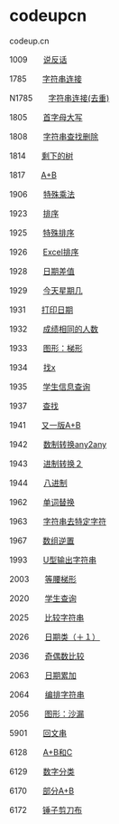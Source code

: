 # codeupcn

codeup.cn

1009　　[说反话](https://github.com/wang-jinghui/codeupcn/blob/master/1009.md)

1785　　[字符串连接](https://github.com/wang-jinghui/codeupcn/blob/master/1785.md)

N1785　　[字符串连接(去重)](https://github.com/wang-jinghui/codeupcn/blob/master/N1785.md)

1805　　[首字母大写](https://github.com/wang-jinghui/codeupcn/blob/master/1805.md)

1808　　[字符串查找删除](https://github.com/wang-jinghui/codeupcn/blob/master/1808.md)

1814　　[剩下的树](https://github.com/wang-jinghui/codeupcn/blob/master/1814.md)

1817　　[A+B](https://github.com/wang-jinghui/codeupcn/blob/master/1817.md)

1906　　[特殊乘法](https://github.com/wang-jinghui/codeupcn/blob/master/1906.md)

1923　　[排序](https://github.com/wang-jinghui/codeupcn/blob/master/1923.md)

1925　　[特殊排序](https://github.com/wang-jinghui/codeupcn/blob/master/1925.md)

1926　　[Excel排序](https://github.com/wang-jinghui/codeupcn/blob/master/1926.md)

1928　　[日期差值](https://github.com/wang-jinghui/codeupcn/blob/master/1928.md)

1929　　[今天星期几](https://github.com/wang-jinghui/codeupcn/blob/master/1929.md)

1931　　[打印日期](https://github.com/wang-jinghui/codeupcn/blob/master/1931.md)

1932　　[成绩相同的人数](https://github.com/wang-jinghui/codeupcn/blob/master/1932.md)

1933　　[图形：梯形](https://github.com/wang-jinghui/codeupcn/blob/master/1933.md)

1934　　[找x](https://github.com/wang-jinghui/codeupcn/blob/master/1934.md)

1935　　[学生信息查询](https://github.com/wang-jinghui/codeupcn/blob/master/1935.md)

1937　　[查找](https://github.com/wang-jinghui/codeupcn/blob/master/1937.md)

1941　　[又一版A+B](https://github.com/wang-jinghui/codeupcn/blob/master/1941.md)

1942　　[数制转换any2any](https://github.com/wang-jinghui/codeupcn/blob/master/1942.md)

1943　　[进制转换２](https://github.com/wang-jinghui/codeupcn/blob/master/1943.md)

1944　　[八进制](https://github.com/wang-jinghui/codeupcn/blob/master/1944.md)

1962　　[单词替换](https://github.com/wang-jinghui/codeupcn/blob/master/1962.md)

1963　　[字符串去特定字符](https://github.com/wang-jinghui/codeupcn/blob/master/1963.md)

1967　　[数组逆置](https://github.com/wang-jinghui/codeupcn/blob/master/1967.md)

1993　　[U型输出字符串](https://github.com/wang-jinghui/codeupcn/blob/master/1993.md)

2003　　[等腰梯形](https://github.com/wang-jinghui/codeupcn/blob/master/2003.md)

2020　　[学生查询](https://github.com/wang-jinghui/codeupcn/blob/master/2020.md)

2025　　[比较字符串](https://github.com/wang-jinghui/codeupcn/blob/master/2025.md)

2026　　[日期类（＋１）](https://github.com/wang-jinghui/codeupcn/blob/master/2026.md)

2036　　[奇偶数比较](https://github.com/wang-jinghui/codeupcn/blob/master/2036.md)

2063　　[日期累加](https://github.com/wang-jinghui/codeupcn/blob/master/2063.md)

2064　　[编排字符串](https://github.com/wang-jinghui/codeupcn/blob/master/2064.md)

2056　　[图形：沙漏](https://github.com/wang-jinghui/codeupcn/blob/master/2056.md)

5901　　[回文串](https://github.com/wang-jinghui/codeupcn/blob/master/5901.md)

6128　　[A+B和C](https://github.com/wang-jinghui/codeupcn/blob/master/6128.md)

6129　　[数字分类](https://github.com/wang-jinghui/codeupcn/blob/master/6129.md)

6170　　[部分A+B](https://github.com/wang-jinghui/codeupcn/blob/master/6170.md)

6172　　[锤子剪刀布](https://github.com/wang-jinghui/codeupcn/blob/master/6172.md)

